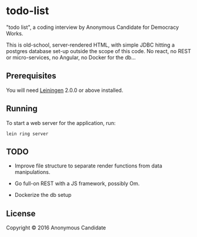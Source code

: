 # todo-list

"todo list", a coding interview by Anonymous Candidate for Democracy Works.

This is old-school, server-rendered HTML, with simple JDBC hitting a postgres database set-up outside the scope of this code. No react, no REST or micro-services, no Angular, no Docker for the db...

## Prerequisites

You will need [Leiningen][] 2.0.0 or above installed.

[leiningen]: https://github.com/technomancy/leiningen

## Running

To start a web server for the application, run:

    lein ring server
## TODO

- Improve file structure to separate render functions from data manipulations.

- Go full-on REST with a JS framework, possibly Om.

- Dockerize the db setup

## License

Copyright © 2016 Anonymous Candidate
